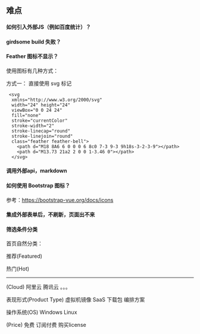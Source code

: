 ## 难点

#### 如何引入外部JS（例如百度统计）？

#### girdsome build 失败？

#### Feather 图标不显示？

使用图标有几种方式：  

方式一： 直接使用 svg 标记
```
 <svg
  xmlns="http://www.w3.org/2000/svg"
  width="24" height="24"
  viewBox="0 0 24 24"
  fill="none"
  stroke="currentColor"
  stroke-width="2"
  stroke-linecap="round"
  stroke-linejoin="round"
  class="feather feather-bell">
    <path d="M18 8A6 6 0 0 0 6 8c0 7-3 9-3 9h18s-3-2-3-9"></path>
    <path d="M13.73 21a2 2 0 0 1-3.46 0"></path>
  </svg>
```

#### 调用外部api，markdown

#### 如何使用 Bootstrap 图标？

参考：https://bootstrap-vue.org/docs/icons

#### 集成外部表单后，不刷新，页面出不来

#### 筛选条件分类

首页自然分类：

推荐(Featured)


热门(Hot)

-------------------------

(Cloud)
阿里云
腾讯云
。。。


表现形式(Product Type)
虚拟机镜像
SaaS
下载包
编排方案

操作系统(OS)
Windows
Linux

(Price)
免费
订阅付费
购买license

